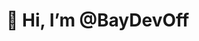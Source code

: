 # 👋 Hi, I’m @BayDevOff

<!---
BayDevOff/BayDevOff is a ✨ special ✨ repository because its `README.md` (this file) appears on your GitHub profile.
You can click the Preview link to take a look at your changes.
--->
